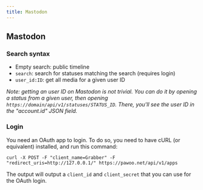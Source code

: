 ```yaml
---
title: Mastodon
---
```



## Mastodon

### Search syntax

* Empty search: public timeline
* `search`: search for statuses matching the search (requires login)
* `user_id:ID`: get all media for a given user ID

_Note: getting an user ID on Mastodon is not trivial. You can do it by opening a status from a given user, then opening `https://domain/api/v1/statuses/STATUS_ID`. There, you'll see the user ID in the "account.id" JSON field._
### Login

You need an OAuth app to login. To do so, you need to have cURL (or equivalent) installed, and run this command:

```
curl -X POST -F "client_name=Grabber" -F "redirect_uris=http://127.0.0.1/" https://pawoo.net/api/v1/apps
```

The output will output a `client_id` and `client_secret` that you can use for the OAuth login.